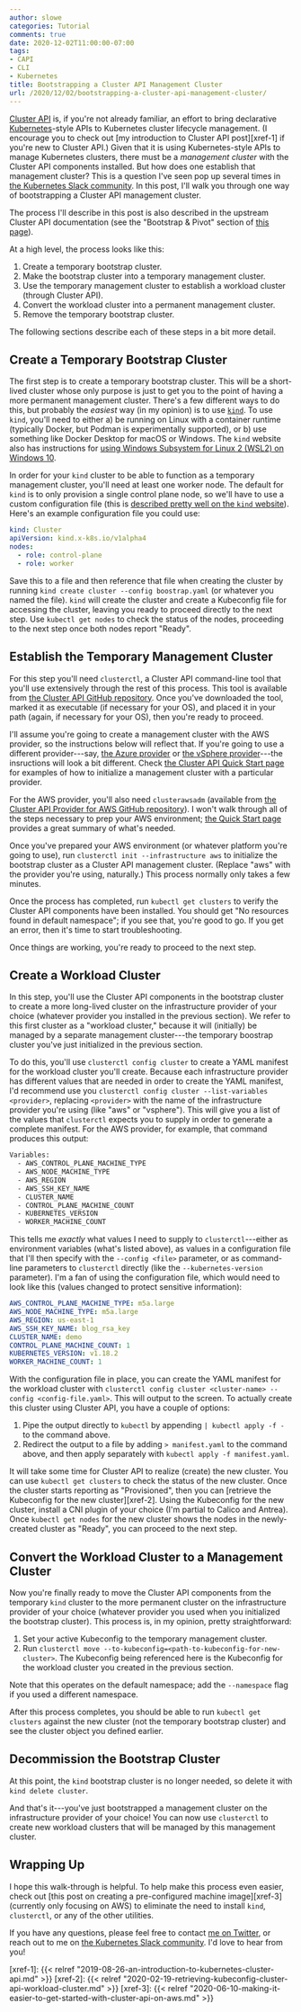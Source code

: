 ```yaml
---
author: slowe
categories: Tutorial
comments: true
date: 2020-12-02T11:00:00-07:00
tags:
- CAPI
- CLI
- Kubernetes
title: Bootstrapping a Cluster API Management Cluster
url: /2020/12/02/bootstrapping-a-cluster-api-management-cluster/
---
```


[Cluster API][link-2] is, if you're not already familiar, an effort to bring declarative [Kubernetes][link-3]-style APIs to Kubernetes cluster lifecycle management. (I encourage you to check out [my introduction to Cluster API post][xref-1] if you're new to Cluster API.) Given that it is using Kubernetes-style APIs to manage Kubernetes clusters, there must be a _management cluster_ with the Cluster API components installed. But how does one establish that management cluster? This is a question I've seen pop up several times in [the Kubernetes Slack community][link-4]. In this post, I'll walk you through one way of bootstrapping a Cluster API management cluster.<!--more-->

The process I'll describe in this post is also described in the upstream Cluster API documentation (see the "Bootstrap &amp; Pivot" section of [this page][link-1]).

At a high level, the process looks like this:

1. Create a temporary bootstrap cluster.
2. Make the bootstrap cluster into a temporary management cluster.
3. Use the temporary management cluster to establish a workload cluster (through Cluster API).
4. Convert the workload cluster into a permanent management cluster.
5. Remove the temporary bootstrap cluster.

The following sections describe each of these steps in a bit more detail.

## Create a Temporary Bootstrap Cluster

The first step is to create a temporary bootstrap cluster. This will be a short-lived cluster whose only purpose is just to get you to the point of having a more permanent management cluster. There's a few different ways to do this, but probably the _easiest_ way (in my opinion) is to use [`kind`][link-5]. To use `kind`, you'll need to either a) be running on Linux with a container runtime (typically Docker, but Podman is experimentally supported), or b) use something like Docker Desktop for macOS or Windows. The `kind` website also has instructions for [using Windows Subsystem for Linux 2 (WSL2) on Windows 10][link-6].

In order for your `kind` cluster to be able to function as a temporary management cluster, you'll need at least one worker node. The default for `kind` is to only provision a single control plane node, so we'll have to use a custom configuration file (this is [described pretty well on the `kind` website][link-7]). Here's an example configuration file you could use:

```yaml
kind: Cluster
apiVersion: kind.x-k8s.io/v1alpha4
nodes:
  - role: control-plane
  - role: worker
```

Save this to a file and then reference that file when creating the cluster by running `kind create cluster --config boostrap.yaml` (or whatever you named the file). `kind` will create the cluster and create a Kubeconfig file for accessing the cluster, leaving you ready to proceed directly to the next step. Use `kubectl get nodes` to check the status of the nodes, proceeding to the next step once both nodes report "Ready".

## Establish the Temporary Management Cluster

For this step you'll need `clusterctl`, a Cluster API command-line tool that you'll use extensively through the rest of this process. This tool is available from [the Cluster API GitHub repository][link-8]. Once you've downloaded the tool, marked it as executable (if necessary for your OS), and placed it in your path (again, if necessary for your OS), then you're ready to proceed.

I'll assume you're going to create a management cluster with the AWS provider, so the instructions below will reflect that. If you're going to use a different provider---say, [the Azure provider][link-12] or [the vSphere provider][link-13]---the insructions will look a bit different. Check [the Cluster API Quick Start page][link-9] for examples of how to initialize a management cluster with a particular provider.

For the AWS provider, you'll also need `clusterawsadm` (available from [the Cluster API Provider for AWS GitHub repository][link-10]). I won't walk through all of the steps necessary to prep your AWS environment; [the Quick Start page][link-9] provides a great summary of what's needed.

Once you've prepared your AWS environment (or whatever platform you're going to use), run `clusterctl init --infrastructure aws` to initialize the bootstrap cluster as a Cluster API management cluster. (Replace "aws" with the provider you're using, naturally.) This process normally only takes a few minutes.

Once the process has completed, run `kubectl get clusters` to verify the Cluster API components have been installed. You should get "No resources found in default namespace"; if you see that, you're good to go. If you get an error, then it's time to start troubleshooting.

Once things are working, you're ready to proceed to the next step.

## Create a Workload Cluster

In this step, you'll use the Cluster API components in the bootstrap cluster to create a more long-lived cluster on the infrastructure provider of your choice (whatever provider you installed in the previous section). We refer to this first cluster as a "workload cluster," because it will (initially) be managed by a separate management cluster---the temporary boostrap cluster you've just initialized in the previous section.

To do this, you'll use `clusterctl config cluster` to create a YAML manifest for the workload cluster you'll create. Because each infrastructure provider has different values that are needed in order to create the YAML manifest, I'd recommend use you `clusterctl config cluster --list-variables <provider>`, replacing `<provider>` with the name of the infrastructure provider you're using (like "aws" or "vsphere"). This will give you a list of the values that `clusterctl` expects you to supply in order to generate a complete manifest. For the AWS provider, for example, that command produces this output:

```sh
Variables:
  - AWS_CONTROL_PLANE_MACHINE_TYPE
  - AWS_NODE_MACHINE_TYPE
  - AWS_REGION
  - AWS_SSH_KEY_NAME
  - CLUSTER_NAME
  - CONTROL_PLANE_MACHINE_COUNT
  - KUBERNETES_VERSION
  - WORKER_MACHINE_COUNT
```

This tells me _exactly_ what values I need to supply to `clusterctl`---either as environment variables (what's listed above), as values in a configuration file that I'll then specify with the `--config <file>` parameter, or as command-line parameters to `clusterctl` directly (like the `--kubernetes-version` parameter). I'm a fan of using the configuration file, which would need to look like this (values changed to protect sensitive information):

```yaml
AWS_CONTROL_PLANE_MACHINE_TYPE: m5a.large
AWS_NODE_MACHINE_TYPE: m5a.large
AWS_REGION: us-east-1
AWS_SSH_KEY_NAME: blog_rsa_key
CLUSTER_NAME: demo
CONTROL_PLANE_MACHINE_COUNT: 1
KUBERNETES_VERSION: v1.18.2
WORKER_MACHINE_COUNT: 1
```

With the configuration file in place, you can create the YAML manifest for the workload cluster with `clusterctl config cluster <cluster-name> --config <config-file.yaml>`. This will output to the screen. To actually create this cluster using Cluster API, you have a couple of options:

1. Pipe the output directly to `kubectl` by appending `| kubectl apply -f -` to the command above.
2. Redirect the output to a file by adding `> manifest.yaml` to the command above, and then apply separately with `kubectl apply -f manifest.yaml`.

It will take some time for Cluster API to realize (create) the new cluster. You can use `kubectl get clusters` to check the status of the new cluster. Once the cluster starts reporting as "Provisioned", then you can [retrieve the Kubeconfig for the new cluster][xref-2]. Using the Kubeconfig for the new cluster, install a CNI plugin of your choice (I'm partial to Calico and Antrea). Once `kubectl get nodes` for the new cluster shows the nodes in the newly-created cluster as "Ready", you can proceed to the next step.

## Convert the Workload Cluster to a Management Cluster

Now you're finally ready to move the Cluster API components from the temporary `kind` cluster to the more permanent cluster on the infrastructure provider of your choice (whatever provider you used when you initialized the bootstrap cluster). This process is, in my opinion, pretty straightforward:

1. Set your active Kubeconfig to the temporary management cluster.
2. Run `clusterctl move --to-kubeconfig=<path-to-kubeconfig-for-new-cluster>`. The Kubeconfig being referenced here is the Kubeconfig for the workload cluster you created in the previous section.

Note that this operates on the default namespace; add the `--namespace` flag if you used a different namespace.

After this process completes, you should be able to run `kubectl get clusters` against the new cluster (not the temporary bootstrap cluster) and see the cluster object you defined earlier.

## Decommission the Bootstrap Cluster

At this point, the `kind` bootstrap cluster is no longer needed, so delete it with `kind delete cluster`.

And that's it---you've just bootstrapped a management cluster on the infrastructure provider of your choice! You can now use `clusterctl` to create new workload clusters that will be managed by this management cluster.

## Wrapping Up

I hope this walk-through is helpful. To help make this process even easier, check out [this post on creating a pre-configured machine image][xref-3] (currently only focusing on AWS) to eliminate the need to install `kind`, `clusterctl`, or any of the other utilities.

If you have any questions, please feel free to contact [me on Twitter][link-11], or reach out to me on [the Kubernetes Slack community][link-4]. I'd love to hear from you!

[link-1]: https://cluster-api.sigs.k8s.io/clusterctl/commands/move.html
[link-2]: https://cluster-api.sigs.k8s.io/
[link-3]: https://kubernetes.io/
[link-4]: https://kubernetes.slack.com/
[link-5]: https://kind.sigs.k8s.io/
[link-6]: https://kind.sigs.k8s.io/docs/user/using-wsl2/
[link-7]: https://kind.sigs.k8s.io/docs/user/configuration/
[link-8]: https://github.com/kubernetes-sigs/cluster-api
[link-9]: https://cluster-api.sigs.k8s.io/user/quick-start.html
[link-10]: https://github.com/kubernetes-sigs/cluster-api-provider-aws/
[link-11]: https://twitter.com/scott_lowe
[link-12]: https://github.com/kubernetes-sigs/cluster-api-provider-azure/
[link-13]: https://github.com/kubernetes-sigs/cluster-api-provider-vsphere/
[xref-1]: {{< relref "2019-08-26-an-introduction-to-kubernetes-cluster-api.md" >}}
[xref-2]: {{< relref "2020-02-19-retrieving-kubeconfig-cluster-api-workload-cluster.md" >}}
[xref-3]: {{< relref "2020-06-10-making-it-easier-to-get-started-with-cluster-api-on-aws.md" >}}
